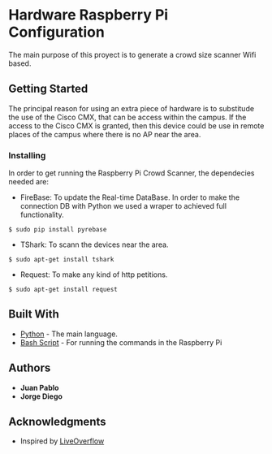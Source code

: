 # Hardware Raspberry Pi Configuration

The main purpose of this proyect is to generate a crowd size scanner Wifi based.

## Getting Started

The principal reason for using an extra piece of hardware is to substitude the use of the Cisco CMX, that can be access within the campus. If the access to the Cisco CMX is granted, then this device could be use in remote places of the campus where there is no AP near the area.

### Installing

In order to get running the Raspberry Pi Crowd Scanner, the dependecies needed are: 

* FireBase: To update the Real-time DataBase. In order to make the connection DB with Python we used a wraper to achieved full functionality.
```
$ sudo pip install pyrebase
```
* TShark: To scann the devices near the area.
```
$ sudo apt-get install tshark
```
* Request: To make any kind of http petitions.
```
$ sudo apt-get install request
```

## Built With

* [Python](https://www.python.org/) - The main language.
* [Bash Script](https://maven.apache.org/) - For running the commands in the Raspberry Pi

## Authors

* **Juan Pablo** 
* **Jorge Diego**


## Acknowledgments

* Inspired by [LiveOverflow](https://liveoverflow.com/)


